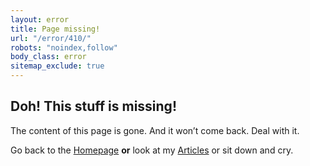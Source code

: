 ```yaml
---
layout: error
title: Page missing!
url: "/error/410/"
robots: "noindex,follow"
body_class: error
sitemap_exclude: true
---
```


## Doh! This stuff is missing!

The content of this page is gone. And it won’t come back. Deal with it.

Go back to the [Homepage](/) **or** look at my [Articles](/articles/) or sit down and cry.
